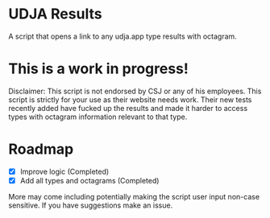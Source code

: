 # UDJA Results
A script that opens a link to any udja.app type results with octagram.

# This is a work in progress!

Disclaimer: This script is not endorsed by CSJ or any of his employees. This script is strictly for your use as their website needs work. Their new tests recently added have fucked up the results and made it harder to access types with octagram information relevant to that type.

# Roadmap
- [x] Improve logic (Completed)
- [x] Add all types and octagrams (Completed)

More may come including potentially making the script user input non-case sensitive. If you have suggestions make an issue.
